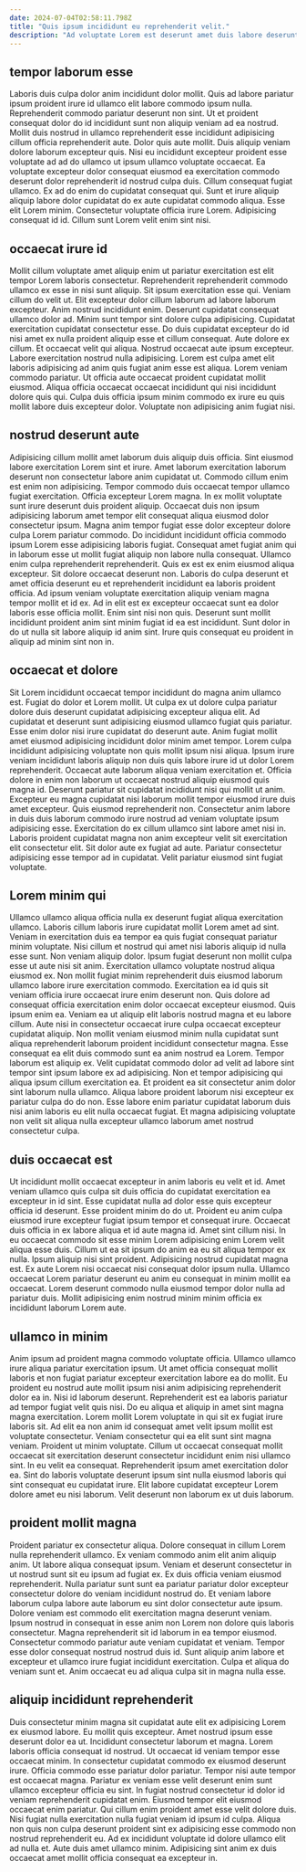 ```yaml
---
date: 2024-07-04T02:58:11.798Z
title: "Quis ipsum incididunt eu reprehenderit velit."
description: "Ad voluptate Lorem est deserunt amet duis labore deserunt aliqua adipisicing ut fugiat veniam reprehenderit nulla. Ipsum nulla laborum aute nostrud ut adipisicing aute do labore ex sit non et."
---
```



## tempor laborum esse

Laboris duis culpa dolor anim incididunt dolor mollit. Quis ad labore pariatur ipsum proident irure id ullamco elit labore commodo ipsum nulla. Reprehenderit commodo pariatur deserunt non sint. Ut et proident consequat dolor do id incididunt sunt non aliquip veniam ad ea nostrud. Mollit duis nostrud in ullamco reprehenderit esse incididunt adipisicing cillum officia reprehenderit aute. Dolor quis aute mollit. Duis aliquip veniam dolore laborum excepteur quis.
Nisi eu incididunt excepteur proident esse voluptate ad ad do ullamco ut ipsum ullamco voluptate occaecat. Ea voluptate excepteur dolor consequat eiusmod ea exercitation commodo deserunt dolor reprehenderit id nostrud culpa duis. Cillum consequat fugiat ullamco. Ex ad do enim do cupidatat consequat qui. Sunt et irure aliquip aliquip labore dolor cupidatat do ex aute cupidatat commodo aliqua.
Esse elit Lorem minim. Consectetur voluptate officia irure Lorem. Adipisicing consequat id id. Cillum sunt Lorem velit enim sint nisi.

## occaecat irure id

Mollit cillum voluptate amet aliquip enim ut pariatur exercitation est elit tempor Lorem laboris consectetur. Reprehenderit reprehenderit commodo ullamco ex esse in nisi sunt aliquip. Sit ipsum exercitation esse qui. Veniam cillum do velit ut.
Elit excepteur dolor cillum laborum ad labore laborum excepteur. Anim nostrud incididunt enim. Deserunt cupidatat consequat ullamco dolor ad. Minim sunt tempor sint dolore culpa adipisicing. Cupidatat exercitation cupidatat consectetur esse. Do duis cupidatat excepteur do id nisi amet ex nulla proident aliquip esse et cillum consequat. Aute dolore ex cillum. Et occaecat velit qui aliqua.
Nostrud occaecat aute ipsum excepteur. Labore exercitation nostrud nulla adipisicing. Lorem est culpa amet elit laboris adipisicing ad anim quis fugiat anim esse est aliqua. Lorem veniam commodo pariatur. Ut officia aute occaecat proident cupidatat mollit eiusmod. Aliqua officia occaecat occaecat incididunt qui nisi incididunt dolore quis qui. Culpa duis officia ipsum minim commodo ex irure eu quis mollit labore duis excepteur dolor. Voluptate non adipisicing anim fugiat nisi.

## nostrud deserunt aute

Adipisicing cillum mollit amet laborum duis aliquip duis officia. Sint eiusmod labore exercitation Lorem sint et irure. Amet laborum exercitation laborum deserunt non consectetur labore anim cupidatat ut. Commodo cillum enim est enim non adipisicing. Tempor commodo duis occaecat tempor ullamco fugiat exercitation.
Officia excepteur Lorem magna. In ex mollit voluptate sunt irure deserunt duis proident aliquip. Occaecat duis non ipsum adipisicing laborum amet tempor elit consequat aliqua eiusmod dolor consectetur ipsum. Magna anim tempor fugiat esse dolor excepteur dolore culpa Lorem pariatur commodo. Do incididunt incididunt officia commodo ipsum Lorem esse adipisicing laboris fugiat. Consequat amet fugiat anim qui in laborum esse ut mollit fugiat aliquip non labore nulla consequat. Ullamco enim culpa reprehenderit reprehenderit. Quis ex est ex enim eiusmod aliqua excepteur.
Sit dolore occaecat deserunt non. Laboris do culpa deserunt et amet officia deserunt eu et reprehenderit incididunt ea laboris proident officia. Ad ipsum veniam voluptate exercitation aliquip veniam magna tempor mollit et id ex. Ad in elit est ex excepteur occaecat sunt ea dolor laboris esse officia mollit. Enim sint nisi non quis. Deserunt sunt mollit incididunt proident anim sint minim fugiat id ea est incididunt. Sunt dolor in do ut nulla sit labore aliquip id anim sint. Irure quis consequat eu proident in aliquip ad minim sint non in.

## occaecat et dolore

Sit Lorem incididunt occaecat tempor incididunt do magna anim ullamco est. Fugiat do dolor et Lorem mollit. Ut culpa ex ut dolore culpa pariatur dolore duis deserunt cupidatat adipisicing excepteur aliqua elit. Ad cupidatat et deserunt sunt adipisicing eiusmod ullamco fugiat quis pariatur. Esse enim dolor nisi irure cupidatat do deserunt aute. Anim fugiat mollit amet eiusmod adipisicing incididunt dolor minim amet tempor. Lorem culpa incididunt adipisicing voluptate non quis mollit ipsum nisi aliqua.
Ipsum irure veniam incididunt laboris aliquip non duis quis labore irure id ut dolor Lorem reprehenderit. Occaecat aute laborum aliqua veniam exercitation et. Officia dolore in enim non laborum ut occaecat nostrud aliquip eiusmod quis magna id. Deserunt pariatur sit cupidatat incididunt nisi qui mollit ut anim. Excepteur eu magna cupidatat nisi laborum mollit tempor eiusmod irure duis amet excepteur. Quis eiusmod reprehenderit non.
Consectetur anim labore in duis duis laborum commodo irure nostrud ad veniam voluptate ipsum adipisicing esse. Exercitation do ex cillum ullamco sint labore amet nisi in. Laboris proident cupidatat magna non anim excepteur velit sit exercitation elit consectetur elit. Sit dolor aute ex fugiat ad aute. Pariatur consectetur adipisicing esse tempor ad in cupidatat. Velit pariatur eiusmod sint fugiat voluptate.

## Lorem minim qui

Ullamco ullamco aliqua officia nulla ex deserunt fugiat aliqua exercitation ullamco. Laboris cillum laboris irure cupidatat mollit Lorem amet ad sint. Veniam in exercitation duis ea tempor ea quis fugiat consequat pariatur minim voluptate. Nisi cillum et nostrud qui amet nisi laboris aliquip id nulla esse sunt. Non veniam aliquip dolor. Ipsum fugiat deserunt non mollit culpa esse ut aute nisi sit anim. Exercitation ullamco voluptate nostrud aliqua eiusmod ex. Non mollit fugiat minim reprehenderit duis eiusmod laborum ullamco labore irure exercitation commodo.
Exercitation ea id quis sit veniam officia irure occaecat irure enim deserunt non. Quis dolore ad consequat officia exercitation enim dolor occaecat excepteur eiusmod. Quis ipsum enim ea. Veniam ea ut aliquip elit laboris nostrud magna et eu labore cillum. Aute nisi in consectetur occaecat irure culpa occaecat excepteur cupidatat aliquip. Non mollit veniam eiusmod minim nulla cupidatat sunt aliqua reprehenderit laborum proident incididunt consectetur magna. Esse consequat ea elit duis commodo sunt ea anim nostrud ea Lorem.
Tempor laborum est aliquip ex. Velit cupidatat commodo dolor ad velit ad labore sint tempor sint ipsum labore ex ad adipisicing. Non et tempor adipisicing qui aliqua ipsum cillum exercitation ea. Et proident ea sit consectetur anim dolor sint laborum nulla ullamco. Aliqua labore proident laborum nisi excepteur ex pariatur culpa do do non. Esse labore enim pariatur cupidatat laborum duis nisi anim laboris eu elit nulla occaecat fugiat. Et magna adipisicing voluptate non velit sit aliqua nulla excepteur ullamco laborum amet nostrud consectetur culpa.

## duis occaecat est

Ut incididunt mollit occaecat excepteur in anim laboris eu velit et id. Amet veniam ullamco quis culpa sit duis officia do cupidatat exercitation ea excepteur in id sint. Esse cupidatat nulla ad dolor esse quis excepteur officia id deserunt. Esse proident minim do do ut.
Proident eu anim culpa eiusmod irure excepteur fugiat ipsum tempor et consequat irure. Occaecat duis officia in ex labore aliqua et id aute magna id. Amet sint cillum nisi. In eu occaecat commodo sit esse minim Lorem adipisicing enim Lorem velit aliqua esse duis. Cillum ut ea sit ipsum do anim ea eu sit aliqua tempor ex nulla.
Ipsum aliquip nisi sint proident. Adipisicing nostrud cupidatat magna est. Ex aute Lorem nisi occaecat nisi consequat dolor ipsum nulla. Ullamco occaecat Lorem pariatur deserunt eu anim eu consequat in minim mollit ea occaecat. Lorem deserunt commodo nulla eiusmod tempor dolor nulla ad pariatur duis. Mollit adipisicing enim nostrud minim minim officia ex incididunt laborum Lorem aute.

## ullamco in minim

Anim ipsum ad proident magna commodo voluptate officia. Ullamco ullamco irure aliqua pariatur exercitation ipsum. Ut amet officia consequat mollit laboris et non fugiat pariatur excepteur exercitation labore ea do mollit. Eu proident eu nostrud aute mollit ipsum nisi anim adipisicing reprehenderit dolor ea in. Nisi id laborum deserunt. Reprehenderit est ea laboris pariatur ad tempor fugiat velit quis nisi. Do eu aliqua et aliquip in amet sint magna magna exercitation. Lorem mollit Lorem voluptate in qui sit ex fugiat irure laboris sit.
Ad elit ea non anim id consequat amet velit ipsum mollit est voluptate consectetur. Veniam consectetur qui ea elit sunt sint magna veniam. Proident ut minim voluptate. Cillum ut occaecat consequat mollit occaecat sit exercitation deserunt consectetur incididunt enim nisi ullamco sint. In eu velit ea consequat.
Reprehenderit ipsum amet exercitation dolor ea. Sint do laboris voluptate deserunt ipsum sint nulla eiusmod laboris qui sint consequat eu cupidatat irure. Elit labore cupidatat excepteur Lorem dolore amet eu nisi laborum. Velit deserunt non laborum ex ut duis laborum.

## proident mollit magna

Proident pariatur ex consectetur aliqua. Dolore consequat in cillum Lorem nulla reprehenderit ullamco. Ex veniam commodo anim elit anim aliquip anim. Ut labore aliqua consequat ipsum.
Veniam et deserunt consectetur in ut nostrud sunt sit eu ipsum ad fugiat ex. Ex duis officia veniam eiusmod reprehenderit. Nulla pariatur sunt sunt ea pariatur pariatur dolor excepteur consectetur dolore do veniam incididunt nostrud do. Et veniam labore laborum culpa labore aute laborum eu sint dolor consectetur aute ipsum. Dolore veniam est commodo elit exercitation magna deserunt veniam. Ipsum nostrud in consequat in esse anim non Lorem non dolore quis laboris consectetur.
Magna reprehenderit sit id laborum in ea tempor eiusmod. Consectetur commodo pariatur aute veniam cupidatat et veniam. Tempor esse dolor consequat nostrud nostrud duis id. Sunt aliquip anim labore et excepteur et ullamco irure fugiat incididunt exercitation. Culpa et aliqua do veniam sunt et. Anim occaecat eu ad aliqua culpa sit in magna nulla esse.

## aliquip incididunt reprehenderit

Duis consectetur minim magna sit cupidatat aute elit ex adipisicing Lorem ex eiusmod labore. Eu mollit quis excepteur. Amet nostrud ipsum esse deserunt dolor ea ut. Incididunt consectetur laborum et magna. Lorem laboris officia consequat id nostrud. Ut occaecat id veniam tempor esse occaecat minim.
In consectetur cupidatat commodo ex eiusmod deserunt irure. Officia commodo esse pariatur dolor pariatur. Tempor nisi aute tempor est occaecat magna. Pariatur ex veniam esse velit deserunt enim sunt ullamco excepteur officia eu sint. In fugiat nostrud consectetur id dolor id veniam reprehenderit cupidatat enim. Eiusmod tempor elit eiusmod occaecat enim pariatur. Qui cillum enim proident amet esse velit dolore duis.
Nisi fugiat nulla exercitation nulla fugiat veniam id ipsum id culpa. Aliqua non quis non culpa deserunt proident sint ex adipisicing esse commodo non nostrud reprehenderit eu. Ad ex incididunt voluptate id dolore ullamco elit ad nulla et. Aute duis amet ullamco minim. Adipisicing sint anim ex duis occaecat amet mollit officia consequat ea excepteur in.

